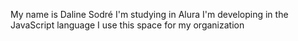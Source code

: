My name is Daline Sodré
I'm studying in Alura
I'm developing in the JavaScript language
I use this space for my organization
